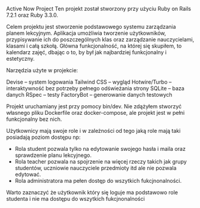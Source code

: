 Active Now Project
Ten projekt został stworzony przy użyciu Ruby on Rails 7.2.1 oraz Ruby 3.3.0.

Celem projektu jest stworzenie podstawowego systemu zarządzania planem lekcyjnym. Aplikacja umożliwia tworzenie użytkowników, przypisywanie ich do poszczególnych klas oraz zarządzanie nauczycielami, klasami i całą szkołą. Główna funkcjonalność, na której się skupiłem, to kalendarz zajęć, dbając o to, by był jak najbardziej funkcjonalny i estetyczny.

Narzędzia użyte w projekcie:

Devise – system logowania
Tailwind CSS – wygląd
Hotwire/Turbo – interaktywność bez potrzeby pełnego odświeżania strony
SQLite – baza danych
RSpec – testy
FactoryBot – generowanie danych testowych

Projekt uruchamiany jest przy pomocy bin/dev. Nie zdążyłem stworzyć własnego pliku Dockerfile oraz docker-compose, ale projekt jest w pełni funkcjonalny bez nich.

Użytkownicy mają swoje role i w zależności od tego jaką role mają taki posiadają poziom dostępu np:
 - Rola student pozwala tylko na edytowanie swojego hasła i maila oraz sprawdzenie planu lekcyjnego.
 - Rola teacher pozwala na spojrzenie na więcej rzeczy takich jak grupy studentów, uczniowie nauczyciele przedmioty itd ale nie pozwala edytować.
 - Rola administratora ma pełen dostęp do wszytkich fukcjnonalności.

Warto zaznaczyć że użytkownik który się loguje ma podstawowo role studenta i nie ma dostępu do wszytkich fukcjnonalności
